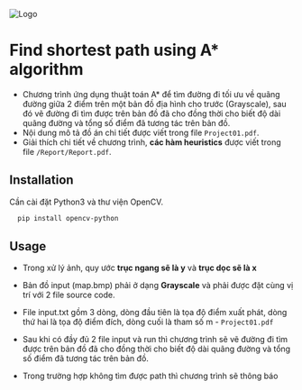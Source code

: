 
![Logo](https://github.com/tristanhuyanhngo/AI_Finding-shortest-path-using-A--algorithms/blob/main/Logo.PNG)

    
# Find shortest path using A* algorithm

- Chương trình ứng dụng thuật toán A* để tìm đường đi tối ưu về quãng đường giữa 2 điểm trên một bản đồ địa hình cho trước (Grayscale), sau đó vẽ đường đi tìm được trên bản đồ đã cho đồng thời cho biết độ dài quãng đường và tổng số điểm đã tương tác trên bản đồ.
- Nội dung mô tả đồ án chi tiết được viết trong file `Project01.pdf`.
- Giải thích chi tiết về chương trình, **các hàm heuristics** được viết trong file `/Report/Report.pdf`.
## Installation

Cần cài đặt Python3 và thư viện OpenCV.

```bash
  pip install opencv-python
```
    
## Usage

- Trong xử lý ảnh, quy ước **trục ngang sẽ là y** và **trục dọc sẽ là x**

- Bản đồ input (map.bmp) phải ở dạng **Grayscale** và phải được đặt cùng vị trí với 2 file source code.

- File input.txt gồm 3 dòng, dòng đầu tiên là tọa độ điểm xuất phát, dòng thứ hai là tọa độ điểm đích, dòng cuối là tham số m - ``Project01.pdf``

- Sau khi có đầy đủ 2 file input và run thì chương trình sẽ vẽ đường đi tìm được trên bản đồ đã cho đồng thời cho biết độ dài quãng đường và tổng số điểm đã tương tác trên bản đồ.

- Trong trường hợp không tìm được path thì chương trình sẽ thông báo
